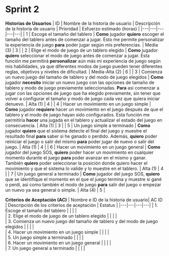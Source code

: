 # Sprint 2
**Historias de Usuarios**
| ID | Nombre de la historia de usuario | Descripción de la historia de usuario | Prioridad | Esfuerzo estimado (horas) |
|---|---|---|---|---|
| 1 | Escoge el tamaño del tablero | **Como** jugador **quiero** escoger el tamaño del tablero antes de comenzar a jugar. Esto me permite personalizar la experiencia de juego **para** poder jugar según mis preferencias. | Media (3) | 3 |
| 2 | Elige el modo de juego de un tablero elegido | **Como** jugador **quiero** seleccionar el modo de juego antes de comenzar a jugar. Esta función me permitirá  **personalizar** aún más mi experiencia de juego según mis habilidades, ya que diferentes modos de juego pueden tener diferentes reglas, objetivos y niveles de dificultad. | Media-Alta (2) | 6 |
| 3 | Comienza un nuevo juego del tamaño de tablero y del modo de juego elegidos  | **Como** jugador **necesito** iniciar un nuevo juego con las opciones de tamaño de tablero y modo de juego previamente seleccionadas. **Para** así comenzar a jugar con las opciones de juego que ha elegido previamente, sin tener que volver a configurar el tamaño y modo de juego cada vez que quiera iniciar denuevo. | Alta (1) | 4 |
| 4 | Hacer un movimiento en un juego simple | **Como** jugador **requiero** hacer un movimiento en el juego después de que el tablero y el modo de juego hayan sido configurados. Esta función me permitiría **hacer** una jugada en el tablero y actualizar el estado del juego en consecuencia. | Alta (1) | 3 |
| 5 | Un juego simple  a terminado | **Como** jugador **quiero** que el sistema detecte el final del juego y muestre el resultado final **para** saber si he ganado o perdido. Además, **quiero** poder reiniciar el juego o salir del mismo **para** poder jugar de nuevo o salir del juego. | Alta (1) | 4 |
| 6 | Hacer un movimiento en un juego general | **Como** jugador del juego SOS, **quiero** poder hacer un movimiento en cualquier momento durante el juego **para** poder avanzar en el mismo y ganar. También **quiero** poder seleccionar la posición donde quiero hacer el movimiento y que el sistema lo valide y lo muestre en el tablero.    | Alta (1) | 4 |
| 7 | Un juego general a terminado | **Como** jugador del juego SOS, **quiero** que se identifique el momento en el que el juego termina y muestre si gané o perdí, asi como también el modo de juego **para** salir del juego o empezar un nuevo ya sea general o simple. | Alta (4) | 5 |


**Criterios de Aceptación (AC)**
| Nombre e ID de la historia de usuario| AC ID | Descripción de los criterios de aceptación | Estatus |
|---|---|---|---|
| 1. Escoge el tamaño del tablero |  |  |  |  
| 2. Elige el modo de juego de un tablero elegido |  |  |  |  
| 3. Comienza un nuevo juego del tamaño de tablero y del modo de juego elegidos |   |  |  |  
| 4. Hacer un movimiento en un juego simple |  |  |  |  
| 5. Un juego simple  a terminado |  |  |  |  
| 6. Hacer un movimiento en un juego general |  |  |  |  
| 7. Un juego general a terminado | |  |  |  


